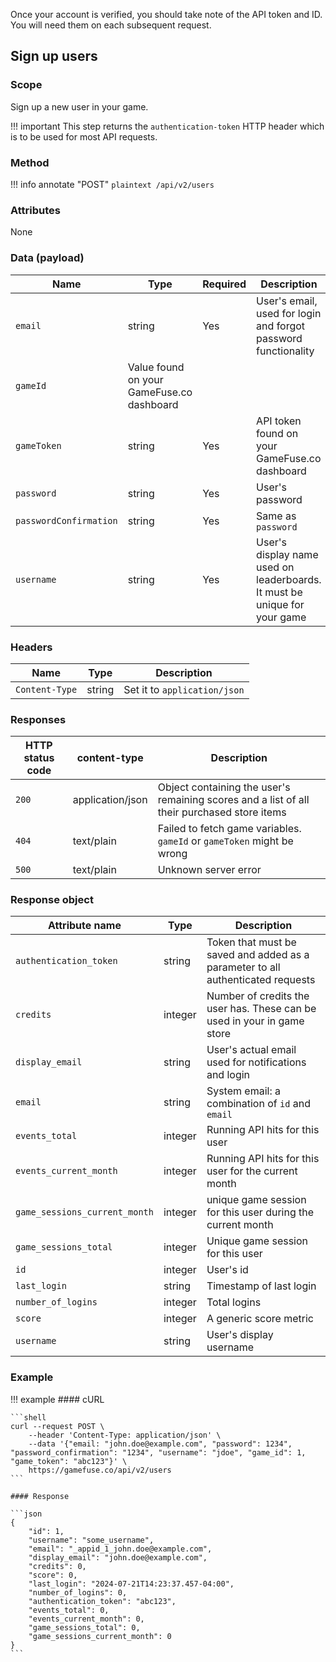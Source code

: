 Once your account is verified, you should take note of the API token and ID.
You will need them on each subsequent request.

## Sign up users

### Scope

Sign up a new user in your game.

!!! important
    This step returns the `authentication-token` HTTP header which is to be
    used for most API requests.

### Method

!!! info annotate "POST"
    ```plaintext
    /api/v2/users
    ```

### Attributes

None

### Data (payload)

| Name             | Type          | Required | Description |
|------------------|---------------|----------|-------------|
| `email`          | string        | Yes      | User's email, used for login and forgot password functionality |
| `gameId` | Value found on your GameFuse.co dashboard |
| `gameToken`      | string        | Yes      | API token found on your GameFuse.co dashboard |
| `password`       | string        | Yes      | User's password |
| `passwordConfirmation`   | string        | Yes      | Same as `password` |
| `username` | string | Yes | User's display name used on leaderboards. It must be unique for your game |

### Headers

| Name | Type | Description |
|----------|---------|--------------|
| `Content-Type`         | string | Set it to `application/json` |

### Responses

| HTTP status code | content-type | Description |
|------------------|--------------|-------------|
| `200`              | application/json         | Object containing the user's remaining scores and a list of all their purchased store items |
| `404`              | text/plain | Failed to fetch game variables. `gameId` or `gameToken` might be wrong |
| `500`              | text/plain | Unknown server error |

### Response object

| Attribute name                    | Type | Description |
|-----------------------------------|------|-------------|
| `authentication_token`            | string | Token that must be saved and added as a parameter to all authenticated requests |
| `credits`                         | integer | Number of credits the user has. These can be used in your in game store |
| `display_email`                   | string  | User's actual email used for notifications and login |
| `email`                           | string  | System email: a combination of `id` and `email` |
| `events_total`                    | integer | Running API hits for this user |
| `events_current_month`            | integer | Running API hits for this user for the current month |
| `game_sessions_current_month`     | integer | unique game session for this user during the current month |
| `game_sessions_total`             | integer | Unique game session for this user |
| `id`                              | integer | User's id   |
| `last_login`                      | string | Timestamp of last login |
| `number_of_logins`                | integer | Total logins |
| `score`                           | integer | A generic score metric |
| `username`                        | string  | User's display username |

### Example

!!! example
    #### cURL

    ```shell
    curl --request POST \
        --header 'Content-Type: application/json' \
        --data '{"email: "john.doe@example.com", "password": 1234", "password_confirmation": "1234", "username": "jdoe", "game_id": 1, "game_token": "abc123"}' \
        https://gamefuse.co/api/v2/users
    ```

    #### Response

    ```json
    {
        "id": 1,
        "username": "some_username",
        "email": "_appid_1_john.doe@example.com",
        "display_email": "john.doe@example.com",
        "credits": 0,
        "score": 0,
        "last_login": "2024-07-21T14:23:37.457-04:00",
        "number_of_logins": 0,
        "authentication_token": "abc123",
        "events_total": 0,
        "events_current_month": 0,
        "game_sessions_total": 0,
        "game_sessions_current_month": 0
    }
    ```
